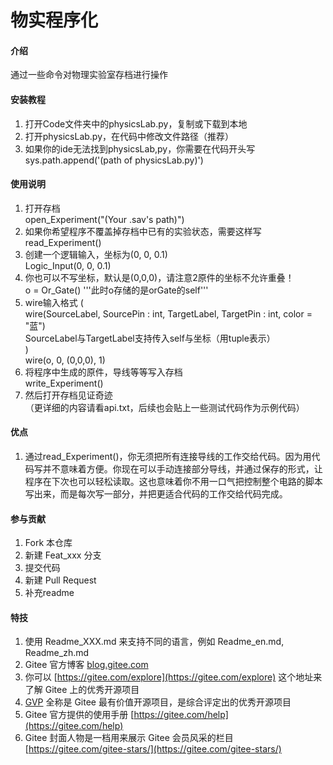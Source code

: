 # 物实程序化

#### 介绍
通过一些命令对物理实验室存档进行操作

#### 安装教程

1.  打开Code文件夹中的physicsLab.py，复制或下载到本地
2.  打开physicsLab.py，在代码中修改文件路径（推荐）
3.  如果你的ide无法找到physicsLab,py，你需要在代码开头写  
sys.path.append('(path of physicsLab.py)')

#### 使用说明

1. 打开存档  
open_Experiment("(Your .sav's path)")  
2. 如果你希望程序不覆盖掉存档中已有的实验状态，需要这样写  
read_Experiment()  
3. 创建一个逻辑输入，坐标为(0, 0, 0.1)  
Logic_Input(0, 0, 0.1)   
4. 你也可以不写坐标，默认是(0,0,0)，请注意2原件的坐标不允许重叠！  
o = Or_Gate() '''此时o存储的是orGate的self'''  
5. wire输入格式 (  
    wire(SourceLabel, SourcePin : int, TargetLabel, TargetPin : int, color = "蓝")  
    SourceLabel与TargetLabel支持传入self与坐标（用tuple表示）  
)  
wire(o, 0, (0,0,0), 1)  
6. 将程序中生成的原件，导线等等写入存档  
write_Experiment()  
7. 然后打开存档见证奇迹  
（更详细的内容请看api.txt，后续也会贴上一些测试代码作为示例代码）

#### 优点
1. 通过read_Experiment()，你无须把所有连接导线的工作交给代码。因为用代码写并不意味着方便。你现在可以手动连接部分导线，并通过保存的形式，让程序在下次也可以轻松读取。这也意味着你不用一口气把控制整个电路的脚本写出来，而是每次写一部分，并把更适合代码的工作交给代码完成。

#### 参与贡献

1.  Fork 本仓库
2.  新建 Feat_xxx 分支
3.  提交代码
4.  新建 Pull Request
5.  补充readme

#### 特技

1.  使用 Readme\_XXX.md 来支持不同的语言，例如 Readme\_en.md, Readme\_zh.md
2.  Gitee 官方博客 [blog.gitee.com](https://blog.gitee.com)
3.  你可以 [https://gitee.com/explore](https://gitee.com/explore) 这个地址来了解 Gitee 上的优秀开源项目
4.  [GVP](https://gitee.com/gvp) 全称是 Gitee 最有价值开源项目，是综合评定出的优秀开源项目
5.  Gitee 官方提供的使用手册 [https://gitee.com/help](https://gitee.com/help)
6.  Gitee 封面人物是一档用来展示 Gitee 会员风采的栏目 [https://gitee.com/gitee-stars/](https://gitee.com/gitee-stars/)
